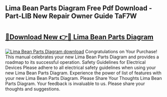 ## Lima Bean Parts Diagram Free Pdf Download - Part-LIB New Repair Owner Guide TaF7W

# <h2><a href="http://dflu3vl.blite.top/?on=Lima+Bean+Parts+Diagram">🔗Download New 👉🔴 Lima Bean Parts Diagram</a></h2>

[![Lima Bean Parts Diagram download](https://i.imgur.com/lujVjoI.png)](http://dflu3vl.blite.top/?on=Lima+Bean+Parts+Diagram)
Congratulations on Your Purchase! This manual celebrates your new Lima Bean Parts Diagram and provides a roadmap to its successful operation. Safety Guidelines for Electrical Devices Please adhere to all electrical safety guidelines when using your new Lima Bean Parts Diagram. Experience the power of list of features with your new Lima Bean Parts Diagram. Please Share Your Thoughts Lima Bean Parts Diagram. Your feedback is invaluable to us. Please share your thoughts and suggestions.
